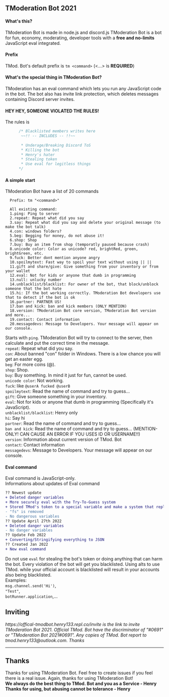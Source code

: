 ## TModeration Bot 2021
#### What's this?
TModeration Bot is made in node.js and discord.js
TModeration Bot is a bot for fun, economy, moderating, developer tools with a **free and no-limits** JavaScript eval integrated.
#### Prefix
TMod. Bot's default prefix is `tm <command>`
(<...> is __**REQUIRED**__)

#### What's the special thing in TModeration Bot?
TModeration has an eval command which lets you run any JavaScript code in the bot.
The bot also has invite link protection, which deletes messages containing Discord server invites.
#### HEY HEY, SOMEONE VIOLATED THE RULES!
The rules is
```js
      /* Blacklisted members writes here
       ~~!! -- INCLUDES -- !!~~
       
       * Underage/Breaking Discord ToS
       * Killing the bot
       * Henry's hater
       * Stealing token
       * Use eval for legitless things
      */
```
#### A simple start
TModeration Bot have a list of 20 commands
```
  Prefix: tm "<command>"

  All existing command:
  1.ping: Ping to server
  2.repeat: Repeat what did you say
  3.say: Repeat what did you say and delete your original message (to make the bot talk)
  4.con: windows folders?
  5.beg: Begging for money, do not abuse it!
  6.shop: Shop
  7.buy: Buy an item from shop (temporatly paused because crash)
  8.unicode color: Color as unicode? red, brightRed, green, brightGreen, etc.
  9.fuck: Better dont mention anyone angry
  10.spoilmytext: Fast way to spoil your text without using || ||
  11.gift and share/give: Give something from your inventory or from your wallet
  12.eval: Not for kids or anyone that dumb in programming
  13.null: unlucky number
  14.unblacklist/blacklist: For owner of the bot, that block/unblock someone that the bot hate
  15.hi: If the bot working correctly. TModeration Bot developers use that to detect if the bot is ok
  16.partner: PARTNER US!
  17.ban and kick: ban and kick members (ONLY MENTION)
  18.version: TModeration Bot core version, TModeration Bot version and more...
  19.contact: Contact information
  20.messagedevs: Message to Developers. Your message will appear on our console.
```
Starts with `ping`. TModeration Bot will try to connect to the server, then calculate and put the correct time in the message.<br>
`repeat`: Repeat what did you say.<br>
`con`: About banned "con" folder in Windows. There is a low chance you will get an easter egg.<br>
`beg`: For more coins (@).<br>
`shop`: Shop.<br>
`buy`: Buy something. In mind it just for fun, cannot be used.<br>
`unicode color`: Not working.<br>
`fuck`: like `@userA fucked @userB`<br>
`spoilmytext`: Read the name of command and try to guess...<br>
`gift`: Give someone something in your inventory.<br>
`eval`: Not for kids or anyone that dumb in programming (Specifically it's JavaScript).<br>
`unblacklist/blacklist`: Henry only<br>
`hi`: Say hi<br>
`partner`: Read the name of command and try to guess...<br>
`ban and kick`: Read the name of command and try to guess... (MENTION-ONLY! CAN CAUSE AN ERROR IF YOU USES ID OR USERNAME!!)<br>
`version`: Information about current version of TMod. Bot<br>
`contact`: Contact information<br>
`messagedevs`: Message to Developers. Your message will appear on our console.<br>
#### Eval command
Eval command is JavaScript-only.<br>
Informations about updates of Eval command<br>
```diff
?? Newest update
+ Deleted danger variables
+ More securely eval with the Try-To-Guess system
+ Stored TMod's token to a special variable and make a system that replace the bot token when triggered to null
- "fs" is removed
- No dangerous variables
?? Update April 27th 2022
+ Deleted danger variables
- No danger variables
?? Update Feb 2022
+ Converting/Stringifying everything to JSON
?? Created Jan 2022
+ New eval command
```
Do not use `eval` for stealing the bot's token or doing anything that can harm the bot. Every violation of the bot will get you blacklisted. Using alts to use TMod. while your official account is blacklisted will result in your accounts also being blacklisted.<br>
Examples:<br>
`msg.channel.send('Hi')`,<br>
`"Test"`,<br>
`botRunner.application`,...<br>
## Inviting <br>
<p><i>https://offical-tmodbot.henry133.repl.co/invite is the link to invite TModeration Bot 2021. Official TMod. Bot have the discriminator of "#0691" or "TModeration Bot 2021#0691". Any copies of TMod. Bot report to tmod.henry133@outlook.com. Thanks</p></i>

---------------
## Thanks
Thanks for using TModeration Bot. Feel free to create issues if you feel there is a real issue. Again, thanks for using TModeration Bot!<br>
**We always do the best thing to TMod. Bot and you as a Service - Henry**<br>
**Thanks for using, but abusing cannot be tolerance - Henry**

